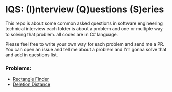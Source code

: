 # IQS: (I)nterview (Q)uestions (S)eries

This repo is about some common asked questions in software engineering technical interview
each folder is about a problem and one or multiple way to solving that problem.
all codes are in C# language.

Please feel free to write your own way for each problem and send me a PR.
You can open an issue and tell me about a problem and I'm gonna solve that and add in questions list.

### Problems:
- [Rectangle Finder](https://github.com/bojbaj/interview-question-series/tree/master/Rectangle-Finder)
- [Deletion Distance](https://github.com/bojbaj/interview-question-series/tree/master/Deletion-Distance)

